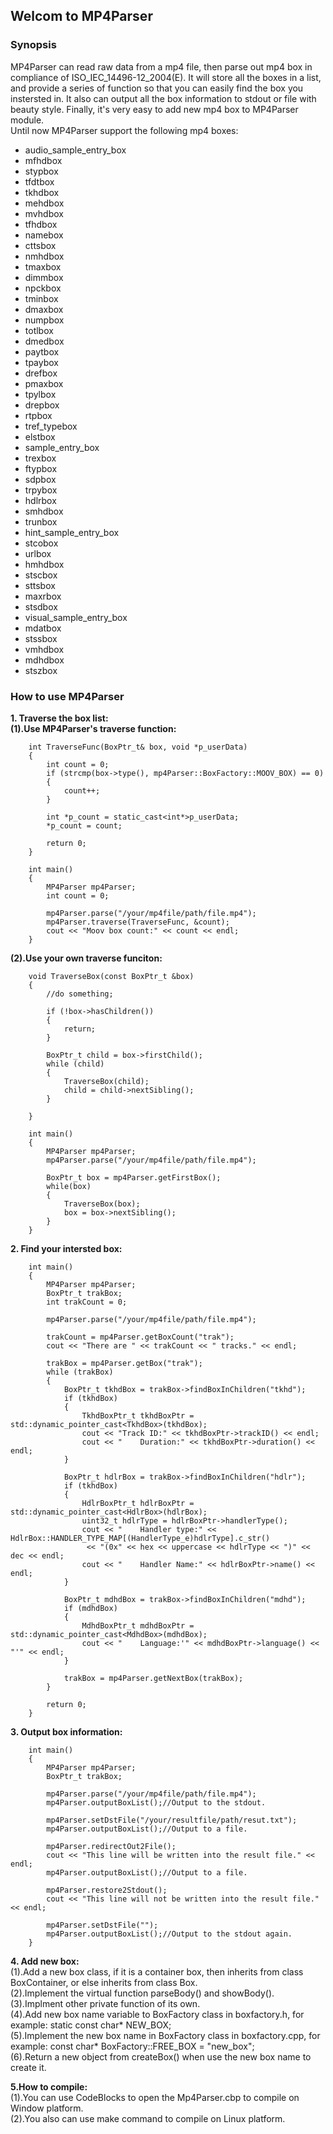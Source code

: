 ## Welcom to MP4Parser
### Synopsis
MP4Parser can read raw data from a mp4 file, then parse out mp4 box in compliance of ISO_IEC_14496-12_2004(E). It will store all the boxes in a list, and provide a series of function so that you can easily find the box you instersted in. It also can output all the box information to stdout or file with beauty style. Finally, it's very easy to add new mp4 box to MP4Parser module.    
Until now MP4Parser support the following mp4 boxes:
- audio_sample_entry_box
- mfhdbox
- stypbox
- tfdtbox                 
- tkhdbox           
- mehdbox
- mvhdbox
- tfhdbox
- namebox           
- cttsbox
- nmhdbox
- tmaxbox
- dimmbox
- npckbox
- tminbox
- dmaxbox
- numpbox
- totlbox
- dmedbox
- paytbox
- tpaybox
- drefbox
- pmaxbox
- tpylbox
- drepbox
- rtpbox
- tref_typebox
- elstbox
- sample_entry_box
- trexbox
- ftypbox
- sdpbox
- trpybox
- hdlrbox
- smhdbox
- trunbox
- hint_sample_entry_box
- stcobox
- urlbox
- hmhdbox
- stscbox
- sttsbox
- maxrbox
- stsdbox
- visual_sample_entry_box
- mdatbox
- stssbox
- vmhdbox
- mdhdbox
- stszbox
### How to use MP4Parser
**1. Traverse the box list:**    
   **(1).Use MP4Parser's traverse function:**
```
    int TraverseFunc(BoxPtr_t& box, void *p_userData)
    {
        int count = 0;
        if (strcmp(box->type(), mp4Parser::BoxFactory::MOOV_BOX) == 0)
        {
            count++;
        }
        
        int *p_count = static_cast<int*>p_userData;
        *p_count = count;
        
        return 0;
    }
    
    int main()
    {
        MP4Parser mp4Parser;
        int count = 0;
        
        mp4Parser.parse("/your/mp4file/path/file.mp4");
        mp4Parser.traverse(TraverseFunc, &count);
        cout << "Moov box count:" << count << endl;        
    }
```   
   **(2).Use your own traverse funciton:**
```    
    void TraverseBox(const BoxPtr_t &box)
    {
        //do something;

        if (!box->hasChildren())
        {
            return;
        }

        BoxPtr_t child = box->firstChild();
        while (child)
        {
            TraverseBox(child);
            child = child->nextSibling();
        }

    }
    
    int main()
    {	
        MP4Parser mp4Parser;
        mp4Parser.parse("/your/mp4file/path/file.mp4");
        
        BoxPtr_t box = mp4Parser.getFirstBox();
        while(box)
        {
            TraverseBox(box);
            box = box->nextSibling();
        }
    }
```    

**2. Find your intersted box:**
```
    int main()
    {
        MP4Parser mp4Parser;
        BoxPtr_t trakBox;
        int trakCount = 0;        
        
        mp4Parser.parse("/your/mp4file/path/file.mp4");

        trakCount = mp4Parser.getBoxCount("trak");
        cout << "There are " << trakCount << " tracks." << endl;
        
        trakBox = mp4Parser.getBox("trak");
        while (trakBox)
        {
            BoxPtr_t tkhdBox = trakBox->findBoxInChildren("tkhd");
            if (tkhdBox)
            {
                TkhdBoxPtr_t tkhdBoxPtr = std::dynamic_pointer_cast<TkhdBox>(tkhdBox);
                cout << "Track ID:" << tkhdBoxPtr->trackID() << endl;
                cout << "    Duration:" << tkhdBoxPtr->duration() << endl;
            }

            BoxPtr_t hdlrBox = trakBox->findBoxInChildren("hdlr");
            if (tkhdBox)
            {
                HdlrBoxPtr_t hdlrBoxPtr = std::dynamic_pointer_cast<HdlrBox>(hdlrBox);
                uint32_t hdlrType = hdlrBoxPtr->handlerType();
                cout << "    Handler type:" << HdlrBox::HANDLER_TYPE_MAP[(HandlerType_e)hdlrType].c_str()
				 << "(0x" << hex << uppercase << hdlrType << ")" << dec << endl;
                cout << "    Handler Name:" << hdlrBoxPtr->name() << endl;
            }   

            BoxPtr_t mdhdBox = trakBox->findBoxInChildren("mdhd");
            if (mdhdBox)
            {
                MdhdBoxPtr_t mdhdBoxPtr = std::dynamic_pointer_cast<MdhdBox>(mdhdBox);
                cout << "    Language:'" << mdhdBoxPtr->language() << "'" << endl;
            }

            trakBox = mp4Parser.getNextBox(trakBox);
        }

        return 0;
    }
```
**3. Output box information:**
```
    int main()
    {
        MP4Parser mp4Parser;
        BoxPtr_t trakBox;       
        
        mp4Parser.parse("/your/mp4file/path/file.mp4"); 
        mp4Parser.outputBoxList();//Output to the stdout.
        
        mp4Parser.setDstFile("/your/resultfile/path/resut.txt");
        mp4Parser.outputBoxList();//Output to a file.
        
        mp4Parser.redirectOut2File();
        cout << "This line will be written into the result file." << endl;
        mp4Parser.outputBoxList();//Output to a file.
    
        mp4Parser.restore2Stdout();
        cout << "This line will not be written into the result file." << endl;
        
        mp4Parser.setDstFile("");
        mp4Parser.outputBoxList();//Output to the stdout again.        
    }
```
    
**4. Add new box:**   
   (1).Add a new box class, if it is a container box, then inherits from class BoxContainer,
       or else inherits from class Box.  
   (2).Implement the virtual function parseBody() and showBody().   
   (3).Implment other private function of its own.  
   (4).Add new box name variable to BoxFactory class in boxfactory.h, for example:
       static const char* NEW_BOX;  
   (5).Implement the new box name in BoxFactory class in boxfactory.cpp, for example:
       const char* BoxFactory::FREE_BOX = "new_box";  
   (6).Return a new object from createBox() when use the new box name to create it.  
      
**5.How to compile:**   
   (1).You can use CodeBlocks to open the Mp4Parser.cbp to compile on Window platform.   
   (2).You also can use make command to compile on Linux platform.
